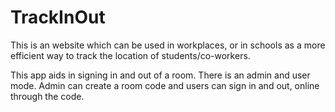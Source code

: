 # TrackInOut

This is an website which can be used in workplaces, or in schools as a more efficient way to track the location of students/co-workers.

This app aids in signing in and out of a room. There is an admin and user mode. Admin can create a room code and users can sign in and out, online through the code.